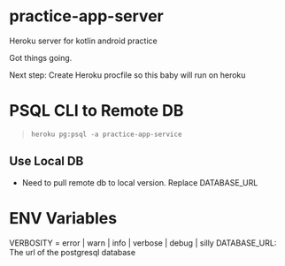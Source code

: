 # practice-app-server
Heroku server for kotlin android practice

Got things going. 

Next step: Create Heroku procfile so this baby will run on heroku

# PSQL CLI to Remote DB
> `heroku pg:psql -a practice-app-service`

## Use Local DB
- Need to pull remote db to local version.  Replace DATABASE_URL

# ENV Variables
VERBOSITY = error | warn | info | verbose | debug | silly
DATABASE_URL: The url of the postgresql database